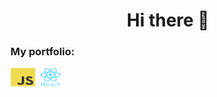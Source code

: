 <!-- ### Hi there 👋 -->
<h1 align="center"> Hi there 👋 </h1>

<!--
**sudak-off/sudak-off** is a ✨ _special_ ✨ repository because its `README.md` (this file) appears on your GitHub profile.

Here are some ideas to get you started:

- 🔭 I’m currently working on ...
- 🌱 I’m currently learning ...
- 👯 I’m looking to collaborate on ...
- 🤔 I’m looking for help with ...
- 💬 Ask me about ...
- 📫 How to reach me: ...
- 😄 Pronouns: ...
- ⚡ Fun fact: ...
-->


<!-- <p align="left">

<a  href="https://github.com/stars/sudak-off/lists/valilajs"
 target="_blank"> <img align="center" 
src="https://raw.githubusercontent.com/devicons/devicon/master/icons/javascript/javascript-original.svg" alt="javascript"  width="40" height="40"/> </a> 

<a href="https://github.com/stars/sudak-off/lists/reactjs" target="_blank"> <img align="center" src="https://raw.githubusercontent.com/devicons/devicon/master/icons/react/react-original-wordmark.svg" alt="react" width="40" height="40"/> </a>

</p> -->


<!-- <a href="https://github.com/stars/sudak-off/lists/valilajs" target="blank"><img align="center" src="https://raw.githubusercontent.com/devicons/devicon/master/icons/javascript/javascript-original.svg" alt="javascript" height="30" width="40" /></a>

<a href="https://github.com/stars/sudak-off/lists/reactjs" target="blank"><img align="center" src="https://raw.githubusercontent.com/devicons/devicon/master/icons/react/react-original-wordmark.svg" alt="react" height="30" width="40" /></a>

 -->
 
 <h3 align="left">My portfolio:</h3>
<p align="left">
<a 
   href="https://github.com/stars/sudak-off/lists/valilajs"
   target="blank"><img align="center" 
    src="https://raw.githubusercontent.com/devicons/devicon/master/icons/javascript/javascript-original.svg" alt="JavaScript" height="30" width="40" /></a>
  <a 
     href="https://github.com/stars/sudak-off/lists/reactjs" 
     target="blank"><img align="center"
   src="https://raw.githubusercontent.com/devicons/devicon/master/icons/react/react-original-wordmark.svg" 
   alt="ReactJS" height="30" width="40" /></a>
 
 
 
 
 
 
 
 
 
